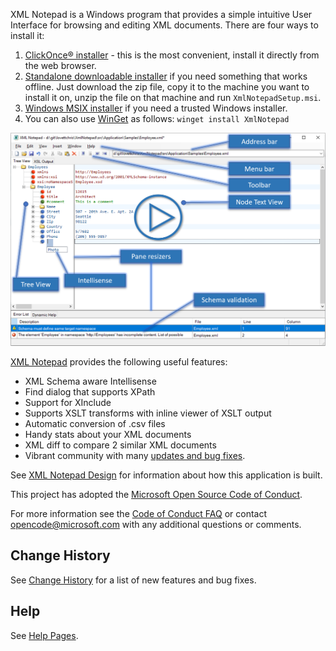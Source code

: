 XML Notepad is a Windows program that provides a simple intuitive User Interface for browsing and editing XML documents. There are four ways to install it:
1. [ClickOnce® installer](https://lovettsoftwarestorage.blob.core.windows.net/downloads/XmlNotepad/XmlNotepad.application) - this is the most convenient, install it directly from the web browser.
2. [Standalone downloadable installer](https://lovettsoftwarestorage.blob.core.windows.net/downloads/XmlNotepad/XmlNotepadSetup.zip) if you need something that works offline.
Just download the zip file, copy it to the machine you want to install it on, unzip the file on that machine and run `XmlNotepadSetup.msi`.
3. [Windows MSIX installer](https://lovettsoftwarestorage.blob.core.windows.net/downloads/XmlNotepad.Net/index.html) if you need a trusted Windows installer.
4. You can also use [WinGet](https://winget.run/pkg/Microsoft/XMLNotepad) as follows: `winget install XmlNotepad`

[![image](docs/assets/images/help.png)](https://youtu.be/dtuSI4ZDZxg)

[XML Notepad](http://microsoft.github.io/XmlNotepad) provides the following useful features:
- XML Schema aware Intellisense
- Find dialog that supports XPath
- Support for XInclude
- Supports XSLT transforms with inline viewer of XSLT output
- Automatic conversion of .csv files
- Handy stats about your XML documents
- XML diff to compare 2 similar XML documents
- Vibrant community with many [updates and bug fixes](http://microsoft.github.io/XmlNotepad/help/updates/).

See [XML Notepad Design](http://microsoft.github.io/XmlNotepad/dev/design/) for information about how this application is built.

This project has adopted the [Microsoft Open Source Code of Conduct](https://opensource.microsoft.com/codeofconduct/).

For more information see the [Code of Conduct FAQ](https://opensource.microsoft.com/codeofconduct/faq/) or contact [opencode@microsoft.com](mailto:opencode@microsoft.com) with any additional questions or comments.

## Change History

See [Change History](http://microsoft.github.io/XmlNotepad/help/updates/) for a list of new features and bug fixes.

## Help

See [Help Pages](http://microsoft.github.io/XmlNotepad).
